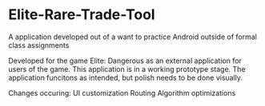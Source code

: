 # Elite-Rare-Trade-Tool
A application developed out of a want to practice Android outside of formal class assignments

Developed for the game Elite: Dangerous as an external application for users of the game. 
This application is in a working prototype stage. The application funcitons as intended, but polish needs to be done visually.

Changes occuring:
UI customization
Routing Algorithm optimizations
